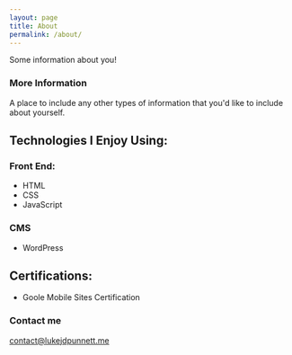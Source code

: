 ```yaml
---
layout: page
title: About
permalink: /about/
---
```


Some information about you!

### More Information

A place to include any other types of information that you'd like to include about yourself.

## Technologies I Enjoy Using:

### Front End: 
- HTML 
- CSS
- JavaScript

### CMS
- WordPress

## Certifications:

- Goole Mobile Sites Certification

### Contact me

[contact@lukejdpunnett.me](mailto:contact@lukejdpunnett.me)
